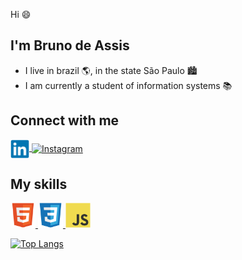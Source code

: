 Hi :smile:

## I'm Bruno de Assis
- I live in brazil :earth_americas:, in the state São Paulo :cityscape:
- I am currently a student of information systems :books:

## Connect with me
<a href="https://www.linkedin.com/in/bruno-de-assis-pereira-7a411219a/" target="_blank">
<img align="center" alt="Bruno linkedin" height="30" width"30" border-radius="10px" src="https://raw.githubusercontent.com/devicons/devicon/master/icons/linkedin/linkedin-original.svg" style="max-with: 100%";> 

</a>
 <a href="https://www.instagram.com/_d_assis/" target="_blank">
<img align="center" alt="Instagram" height="50" width"40" src="https://img.shields.io/badge/JavaScript-F7DF1E?style=for-the-badge&logo=javascript&logoColor=black" style="max-with: 100%";> 
 </a>

## My skills
<a href="https://devicon.dev" target="_blank">
<img src="https://raw.githubusercontent.com/devicons/devicon/master/icons/html5/html5-original.svg" alt="Html5" width="40" heigth"40" style="max-with: 100%";></img>
</a>

<a href="https://devicon.dev" target="_blank">
<img src="https://raw.githubusercontent.com/devicons/devicon/master/icons/css3/css3-original.svg" alt="Css" width="40" heigth"40" style="max-with: 100%";></img>
</a>

<a href="https://devicon.dev" target="_blank">
<img src="https://raw.githubusercontent.com/devicons/devicon/master/icons/javascript/javascript-original.svg" alt="JavaScript" width="40" heigth"40" style="max-with: 100%";></img>
</a>

[![Top Langs](https://github-readme-stats.vercel.app/api/top-langs/?username=Bruno-Dassis&layout=Demo)](https://github.com/Bruno-Dassis/github-readme-stats)
